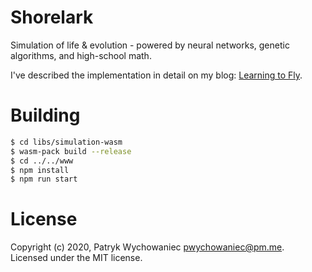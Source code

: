 # Shorelark

Simulation of life & evolution - powered by neural networks, genetic algorithms, and high-school math.

I've described the implementation in detail on my blog: [Learning to Fly](https://pwy.io/en/posts/learning-to-fly-pt1).

# Building

```bash
$ cd libs/simulation-wasm
$ wasm-pack build --release
$ cd ../../www
$ npm install
$ npm run start
```

# License

Copyright (c) 2020, Patryk Wychowaniec <pwychowaniec@pm.me>.    
Licensed under the MIT license.
